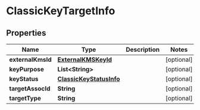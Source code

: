 

# ClassicKeyTargetInfo


## Properties

| Name | Type | Description | Notes |
|------------ | ------------- | ------------- | -------------|
|**externalKmsId** | [**ExternalKMSKeyId**](ExternalKMSKeyId.md) |  |  [optional] |
|**keyPurpose** | **List&lt;String&gt;** |  |  [optional] |
|**keyStatus** | [**ClassicKeyStatusInfo**](ClassicKeyStatusInfo.md) |  |  [optional] |
|**targetAssocId** | **String** |  |  [optional] |
|**targetType** | **String** |  |  [optional] |




